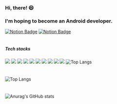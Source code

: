### Hi, there! 😄
### I'm hoping to become an **Android** developer.

[![Notion Badge](http://img.shields.io/badge/-Portfolio-FF5A5F?style=flat&link=https://nervous-course-1e0.notion.site/Portfolio-2e3d73d329bf4a6d8fb4df5321cc3e44)](https://nervous-course-1e0.notion.site/Portfolio-2e3d73d329bf4a6d8fb4df5321cc3e44)
[![Notion Badge](http://img.shields.io/badge/-TechBlog-5468FF?style=flat&link=https://nervous-course-1e0.notion.site/Study-List-53fe86bb97064a649c10dfb47daba9b3)](https://nervous-course-1e0.notion.site/Study-List-53fe86bb97064a649c10dfb47daba9b3)
#
##### Tech stacks
![](http://img.shields.io/badge/-Android-3DDC84?style=flat)
![](http://img.shields.io/badge/-Kotlin-7F52FF?style=flat)
![](http://img.shields.io/badge/-Java-007396?style=flat)
![](http://img.shields.io/badge/-Jetpack-FF5D01?style=flat)
![](http://img.shields.io/badge/-Retrofit-F9DC3E?style=flat)
![](http://img.shields.io/badge/-Coroutine-148EFF?style=flat)
![](http://img.shields.io/badge/-RxJava-77216F?style=flat)
![](http://img.shields.io/badge/-Koin-FF4088?style=flat)
![](http://img.shields.io/badge/-Firebase-00E7C3?style=flat)
![](http://img.shields.io/badge/-Git-003A9B?style=flat)
![Top Langs](https://github-readme-stats.vercel.app/api/top-langs/?username=jeongminji4490&layout=compact&theme=algolia)
# 
![Top Langs](https://github-readme-stats.vercel.app/api/top-langs/?username=jeongminji4490&layout=compact&theme=algolia)
#
![Anurag's GitHub stats](https://github-readme-stats.vercel.app/api?username=jeongminji4490&count_private=true&show_icons=true&theme=algolia)




<!--
**jeongminji4490/Jeongminji4490** is a ✨ _special_ ✨ repository because its `README.md` (this file) appears on your GitHub profile.

Here are some ideas to get you started:

- 🔭 I’m currently working on ...
- 🌱 I’m currently learning ...
- 👯 I’m looking to collaborate on ...
- 🤔 I’m looking for help with ...
- 💬 Ask me about ...
- 📫 How to reach me: ...
- 😄 Pronouns: ...
- ⚡ Fun fact: ...
-->
